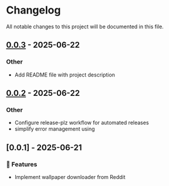 # Changelog

All notable changes to this project will be documented in this file.

## [0.0.3](https://github.com/mufasa71/reddit-wallpapers/compare/v0.0.2...v0.0.3) - 2025-06-22

### Other

- Add README file with project description

## [0.0.2](https://github.com/mufasa71/reddit-wallpapers/compare/v0.0.1...v0.0.2) - 2025-06-22

### Other

- Configure release-plz workflow for automated releases
- simplify error management using

## [0.0.1] - 2025-06-21

### 🚀 Features

- Implement wallpaper downloader from Reddit

<!-- generated by git-cliff -->

